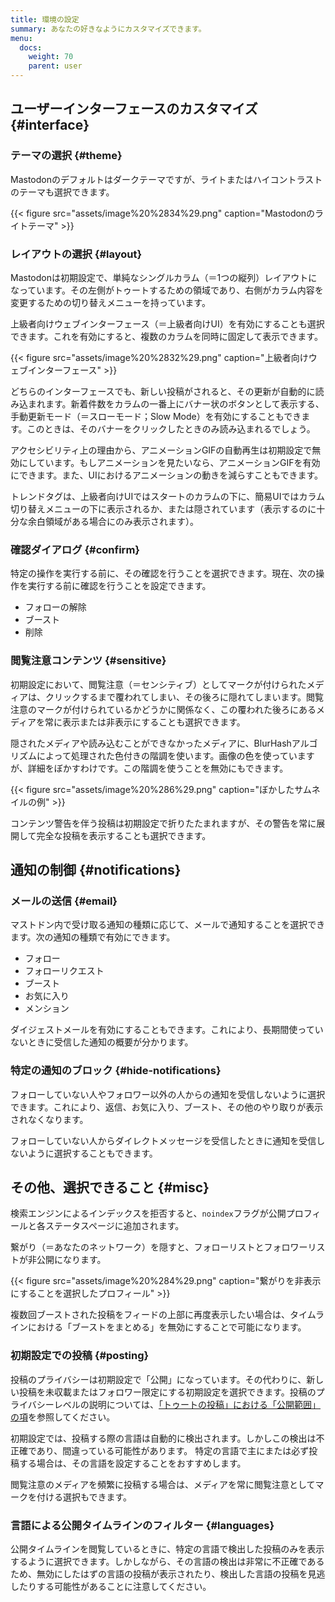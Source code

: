 ```yaml
---
title: 環境の設定
summary: あなたの好きなようにカスタマイズできます。
menu:
  docs:
    weight: 70
    parent: user
---
```


## ユーザーインターフェースのカスタマイズ {#interface}

### テーマの選択 {#theme}

Mastodonのデフォルトはダークテーマですが、ライトまたはハイコントラストのテーマも選択できます。

{{< figure src="assets/image%20%2834%29.png" caption="Mastodonのライトテーマ" >}}

### レイアウトの選択 {#layout}

Mastodonは初期設定で、単純なシングルカラム（＝1つの縦列）レイアウトになっています。その左側がトゥートするための領域であり、右側がカラム内容を変更するための切り替えメニューを持っています。

上級者向けウェブインターフェース（＝上級者向けUI）を有効にすることも選択できます。これを有効にすると、複数のカラムを同時に固定して表示できます。

{{< figure src="assets/image%20%2832%29.png" caption="上級者向けウェブインターフェース" >}}

どちらのインターフェースでも、新しい投稿がされると、その更新が自動的に読み込まれます。新着件数をカラムの一番上にバナー状のボタンとして表示する、手動更新モード（＝スローモード；Slow Mode）を有効にすることもできます。このときは、そのバナーをクリックしたときのみ読み込まれるでしょう。

アクセシビリティ上の理由から、アニメーションGIFの自動再生は初期設定で無効にしています。もしアニメーションを見たいなら、アニメーションGIFを有効にできます。また、UIにおけるアニメーションの動きを減らすこともできます。

トレンドタグは、上級者向けUIではスタートのカラムの下に、簡易UIではカラム切り替えメニューの下に表示されるか、または隠されています（表示するのに十分な余白領域がある場合にのみ表示されます）。

### 確認ダイアログ {#confirm}

特定の操作を実行する前に、その確認を行うことを選択できます。現在、次の操作を実行する前に確認を行うことを設定できます。

* フォローの解除
* ブースト
* 削除

### 閲覧注意コンテンツ {#sensitive}

初期設定において、閲覧注意（＝センシティブ）としてマークが付けられたメディアは、クリックするまで覆われてしまい、その後ろに隠れてしまいます。閲覧注意のマークが付けられているかどうかに関係なく、この覆われた後ろにあるメディアを常に表示または非表示にすることも選択できます。

隠されたメディアや読み込むことができなかったメディアに、BlurHashアルゴリズムによって処理された色付きの階調を使います。画像の色を使っていますが、詳細をぼかすわけです。この階調を使うことを無効にもできます。

{{< figure src="assets/image%20%286%29.png" caption="ぼかしたサムネイルの例" >}}

コンテンツ警告を伴う投稿は初期設定で折りたたまれますが、その警告を常に展開して完全な投稿を表示することも選択できます。

## 通知の制御 {#notifications}

### メールの送信 {#email}

マストドン内で受け取る通知の種類に応じて、メールで通知することを選択できます。次の通知の種類で有効にできます。

* フォロー
* フォローリクエスト
* ブースト
* お気に入り
* メンション

ダイジェストメールを有効にすることもできます。これにより、長期間使っていないときに受信した通知の概要が分かります。

### 特定の通知のブロック {#hide-notifications}

フォローしていない人やフォロワー以外の人からの通知を受信しないように選択できます。これにより、返信、お気に入り、ブースト、その他のやり取りが表示されなくなります。

フォローしていない人からダイレクトメッセージを受信したときに通知を受信しないように選択することもできます。

## その他、選択できること {#misc}

検索エンジンによるインデックスを拒否すると、`noindex`フラグが公開プロフィールと各ステータスページに追加されます。

繋がり（＝あなたのネットワーク）を隠すと、フォローリストとフォロワーリストが非公開になります。

{{< figure src="assets/image%20%284%29.png" caption="繋がりを非表示にすることを選択したプロフィール" >}}

複数回ブーストされた投稿をフィードの上部に再度表示したい場合は、タイムラインにおける「ブーストをまとめる」を無効にすることで可能になります。

### 初期設定での投稿 {#posting}

投稿のプライバシーは初期設定で「公開」になっています。その代わりに、新しい投稿を未収載またはフォロワー限定にする初期設定を選択できます。投稿のプライバシーレベルの説明については、[「トゥートの投稿」における「公開範囲」の項](../posting#privacy)を参照してください。

初期設定では、投稿する際の言語は自動的に検出されます。しかしこの検出は不正確であり、間違っている可能性があります。
特定の言語で主にまたは必ず投稿する場合は、その言語を設定することをおすすめします。

閲覧注意のメディアを頻繁に投稿する場合は、メディアを常に閲覧注意としてマークを付ける選択もできます。

### 言語による公開タイムラインのフィルター {#languages}

公開タイムラインを閲覧しているときに、特定の言語で検出した投稿のみを表示するように選択できます。しかしながら、その言語の検出は非常に不正確であるため、無効にしたはずの言語の投稿が表示されたり、検出した言語の投稿を見逃したりする可能性があることに注意してください。
